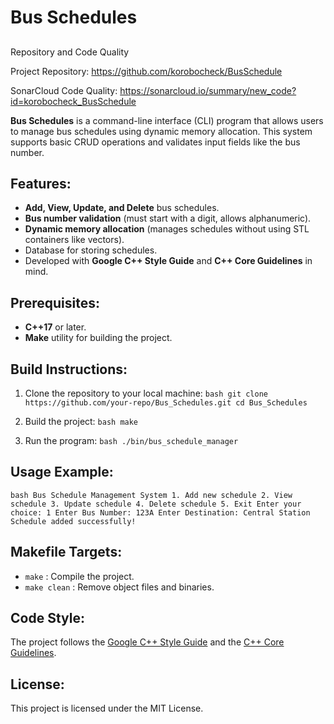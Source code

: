 # Bus Schedules

##
Repository and Code Quality

Project Repository: https://github.com/korobocheck/BusSchedule

SonarCloud Code Quality: https://sonarcloud.io/summary/new_code?id=korobocheck_BusSchedule

    
**Bus Schedules** is a command-line interface (CLI) program that allows users to manage bus schedules using dynamic memory allocation. This system supports basic CRUD operations and validates input fields like the bus number.

## Features:
- **Add, View, Update, and Delete** bus schedules.
- **Bus number validation** (must start with a digit, allows alphanumeric).
- **Dynamic memory allocation** (manages schedules without using STL containers like vectors).
- Database for storing schedules.
- Developed with **Google C++ Style Guide** and **C++ Core Guidelines** in mind.


## Prerequisites:
- **C++17** or later.
- **Make** utility for building the project.

## Build Instructions:
1. Clone the repository to your local machine: ```bash git clone https://github.com/your-repo/Bus_Schedules.git cd Bus_Schedules ```

2. Build the project: ```bash make ```

3. Run the program: ```bash ./bin/bus_schedule_manager ```

## Usage Example:
```bash Bus Schedule Management System 1. Add new schedule 2. View schedule 3. Update schedule 4. Delete schedule 5. Exit Enter your choice: 1 Enter Bus Number: 123A Enter Destination: Central Station Schedule added successfully! ```

## Makefile Targets:
- `make` : Compile the project.
- `make clean` : Remove object files and binaries.

## Code Style:
The project follows the [Google C++ Style Guide](https://google.github.io/styleguide/cppguide.html) and the [C++ Core Guidelines](https://isocpp.github.io/CppCoreGuidelines/CppCoreGuidelines).

## License:
This project is licensed under the MIT License.
